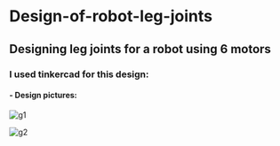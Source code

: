 # Design-of-robot-leg-joints
## Designing leg joints for a robot using 6 motors
### I used tinkercad for this design:
#### - Design pictures:


![g1](https://github.com/user-attachments/assets/8fe68084-9511-426d-b847-125239133f68)

![g2](https://github.com/user-attachments/assets/8d64ea16-b469-4dc9-bd39-4440cec2211c)

